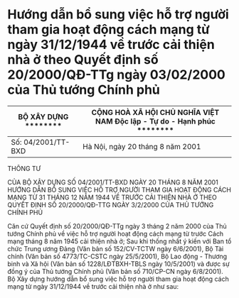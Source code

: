 # Hướng dẫn bổ sung việc hỗ trợ người tham gia hoạt động cách mạng từ ngày 31/12/1944 về trước cải thiện nhà ở theo Quyết định số 20/2000/QĐ-TTg ngày 03/02/2000 của Thủ tướng Chính phủ

| BỘ XÂY DỰNG ******** | CỘNG HOÀ XÃ HỘI CHỦ NGHĨA VIỆT NAM Độc lập - Tự do - Hạnh phúc ******** |
|---|---|
| Số: 04/2001/TT-BXD | Hà Nội, ngày 20 tháng 8 năm 2001 |

THÔNG TƯ

CỦA BỘ XÂY DỰNG SỐ 04/2001/TT-BXD NGÀY 20 THÁNG 8 NĂM 2001 HƯỚNG DẪN BỔ SUNG VIỆC HỖ TRỢ NGƯỜI THAM GIA HOẠT ĐỘNG CÁCH MẠNG TỪ 31 THÁNG 12 NĂM 1944 VỀ TRƯỚC CẢI THIỆN NHÀ Ở THEO QUYẾT ĐỊNH SỐ 20/2000/QĐ-TTG NGÀY 3/2/2000 CỦA THỦ TƯỚNG CHÍNH PHỦ

Căn cứ Quyết định số 20/2000/QĐ-TTg ngày 3 tháng 2 năm 2000 của Thủ tướng Chính phủ về việc hỗ trợ người hoạt động cách mạng từ trước Cách mạng tháng 8 năm 1945 cải thiện nhà ở; Sau khi thống nhất ý kiến với Ban tổ chức Trung ương Đảng (Văn bản số 152/CV-TCTW ngày 6/6/2001), Bộ Tài chính (Văn bản số 4773/TC-CSTC ngày 25/5/2001), Bộ Lao động - Thương binh và Xã hội (Văn bản số 1228/LĐTBXH-TBLS ngày 10/5/2001) và được sự đồng ý của Thủ tướng Chính phủ (Văn bản số 710/CP-CN ngày 6/8/2001). Bộ Xây dựng hướng dẫn bổ sung việc hỗ trợ người tham gia hoạt động cách mạng từ ngày 31/12/1944 về trước cải thiện nhà ở như sau: